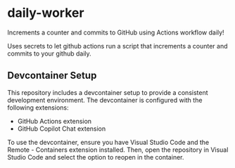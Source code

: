 # daily-worker  

Increments a counter and commits to GitHub using Actions workflow daily!

Uses secrets to let github actions run a script that increments a counter and commits to your github daily.  

## Devcontainer Setup

This repository includes a devcontainer setup to provide a consistent development environment. The devcontainer is configured with the following extensions:

- GitHub Actions extension
- GitHub Copilot Chat extension

To use the devcontainer, ensure you have Visual Studio Code and the Remote - Containers extension installed. Then, open the repository in Visual Studio Code and select the option to reopen in the container.
